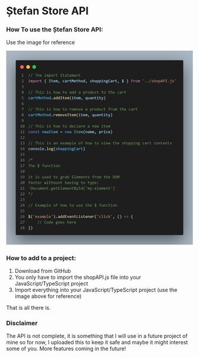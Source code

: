 # Ștefan Store API

### How To use the Ștefan Store API:
Use the image for reference

![1682199929388](img/instructions.png)

### How to add to a project:

1. Download from GitHub
2. You only have to import the shopAPI.js file into your JavaScript/TypeScript project
3. Import everything into your JavaScript/TypeScript project (use the image above for reference)

That is all there is.

### Disclaimer

The API is not complete, it is something that I will use in a future project of mine so for now, I uploaded this to keep it safe and maybe it might interest some of you. More features coming in the future!